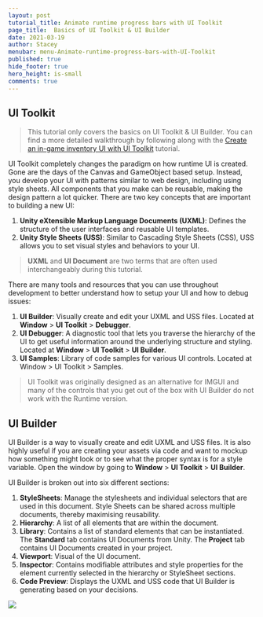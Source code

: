```yaml
---
layout: post
tutorial_title: Animate runtime progress bars with UI Toolkit
page_title:  Basics of UI Toolkit & UI Builder
date: 2021-03-19
author: Stacey
menubar: menu-Animate-runtime-progress-bars-with-UI-Toolkit
published: true
hide_footer: true
hero_height: is-small
comments: true
---
```

## UI Toolkit
> This tutorial only covers the basics on UI Toolkit & UI Builder. You can find a more detailed walkthrough by following along with the [Create an in-game inventory UI with UI Toolkit]( https://yecats.github.io/2021/02/02/Create-an-in-game-inventory-with-UI-Toolkit.html) tutorial. 

UI Toolkit completely changes the paradigm on how runtime UI is created. Gone are the days of the Canvas and GameObject based setup. Instead, you develop your UI with patterns similar to web design, including using style sheets. All components that you make can be reusable, making the design pattern a lot quicker. There are two key concepts that are important to building a new UI:

1.	**Unity eXtensible Markup Language Documents (UXML)**: Defines the structure of the user interfaces and reusable UI templates.
2.	**Unity Style Sheets (USS)**: Similar to Cascading Style Sheets (CSS), USS allows you to set visual styles and behaviors to your UI. 

> **UXML** and **UI Document** are two terms that are often used interchangeably during this tutorial.

There are many tools and resources that you can use throughout development to better understand how to setup your UI and how to debug issues:

1.	**UI Builder**: Visually create and edit your UXML and USS files. Located at **Window** > **UI Toolkit** > **Debugger**.
2.	**UI Debugger**: A diagnostic tool that lets you traverse the hierarchy of the UI to get useful information around the underlying structure and styling.  Located at **Window** > **UI Toolkit** > **UI Builder**.
3.	**UI Samples**: Library of code samples for various UI controls. Located at Window > UI Toolkit > Samples.

> UI Toolkit was originally designed as an alternative for IMGUI and many of the controls that you get out of the box with UI Builder do not work with the Runtime version. 

## UI Builder
UI Builder is a way to visually create and edit UXML and USS files. It is also highly useful if you are creating your assets via code and want to mockup how something might look or to see what the proper syntax is for a style variable. Open the window by going to **Window** > **UI Toolkit** > **UI Builder**.

UI Builder is broken out into six different sections:

1.	**StyleSheets**: Manage the stylesheets and individual selectors that are used in this document. Style Sheets can be shared across multiple documents, thereby maximising reusability.
2.	**Hierarchy**: A list of all elements that are within the document. 
3.	**Library**: Contains a list of standard elements that can be instantiated. The **Standard** tab contains UI Documents from Unity. The **Project** tab contains UI Documents created in your project.
4.	**Viewport**: Visual of the UI document. 
5.	**Inspector**: Contains modifiable attributes and style properties for the element currently selected in the hierarchy or StyleSheet sections.
6.	**Code Preview**: Displays the UXML and USS code that UI Builder is generating based on your decisions. 

![]({{page.dir}}/images/2-design-ui-builder-overview.png) 

